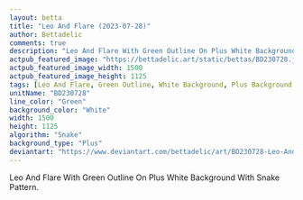 ```yaml
---
layout: betta
title: "Leo And Flare (2023-07-28)"
author: Bettadelic
comments: true
description: "Leo And Flare With Green Outline On Plus White Background With Snake Pattern."
actpub_featured_image: "https://bettadelic.art/static/bettas/BD230728.jpg"
actpub_featured_image_width: 1500
actpub_featured_image_height: 1125
tags: [Leo And Flare, Green Outline, White Background, Plus Background Pattern, Snake Pattern, July 2023]
unitName: "BD230728"
line_color: "Green"
background_color: "White"
width: 1500
height: 1125
algorithm: "Snake"
background_type: "Plus"
deviantart: "https://www.deviantart.com/bettadelic/art/BD230728-Leo-And-Flare-2023-07-28-974268470"
---
```


Leo And Flare With Green Outline On Plus White Background With Snake Pattern.
